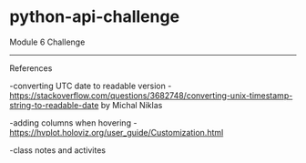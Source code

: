 # python-api-challenge
Module 6 Challenge
__________________________________________________________________________

References

-converting UTC date to readable version - https://stackoverflow.com/questions/3682748/converting-unix-timestamp-string-to-readable-date by Michal Niklas

-adding columns when hovering - https://hvplot.holoviz.org/user_guide/Customization.html

-class notes and activites